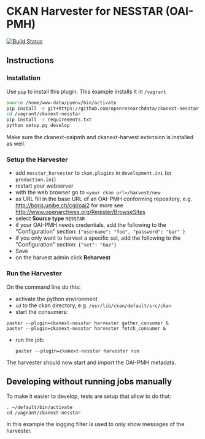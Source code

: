 # CKAN Harvester for NESSTAR (OAI-PMH)

[![Build Status](https://travis-ci.org/openresearchdata/ckanext-nesstar.svg?branch=master)](https://travis-ci.org/openresearchdata/ckanext-nesstar)

## Instructions

### Installation

Use `pip` to install this plugin. This example installs it in `/vagrant`

```bash
source /home/www-data/pyenv/bin/activate
pip install -e git+https://github.com/openresearchdata/ckanext-nesstar.git#egg=ckanext-nesstar --src /vagrant
cd /vagrant/ckanext-nesstar
pip install -r requirements.txt
python setup.py develop
```

Make sure the ckanext-oaipmh and ckanext-harvest extension is installed as well.

### Setup the Harvester

- add `nesstar_harvester` to `ckan.plugins` in `development.ini` (or `production.ini`)
- restart your webserver
- with the web browser go to `<your ckan url>/harvest/new`
- as URL fill in the base URL of an OAI-PMH conforming repository, e.g. http://boris.unibe.ch/cgi/oai2
for more see http://www.openarchives.org/Register/BrowseSites
- select **Source type** `NESSTAR`
- if your OAI-PMH needs credentials, add the following to the "Configuration" section: `{"username": "foo", "password": "bar" } `
- if you only want to harvest a specific set, add the following to the "Configuration" section: `{"set": "baz"} `
- Save
- on the harvest admin click **Reharvest**

### Run the Harvester

On the command line do this:

- activate the python environment
- `cd` to the ckan directory, e.g. `/usr/lib/ckan/default/src/ckan`
- start the consumers:

```
paster --plugin=ckanext-nesstar harvester gather_consumer &
paster --plugin=ckanext-nesstar harvester fetch_consumer &
```

- run the job:

    `paster --plugin=ckanext-nesstar harvester run`

The harvester should now start and import the OAI-PMH metadata.

## Developing without running jobs manually

To make it easier to develop, tests are setup that allow to do that:

    . ~/default/bin/activate
    cd /vagrant/ckanext-nesstar

In this example the logging filter is used to only show messages of the harvester.
